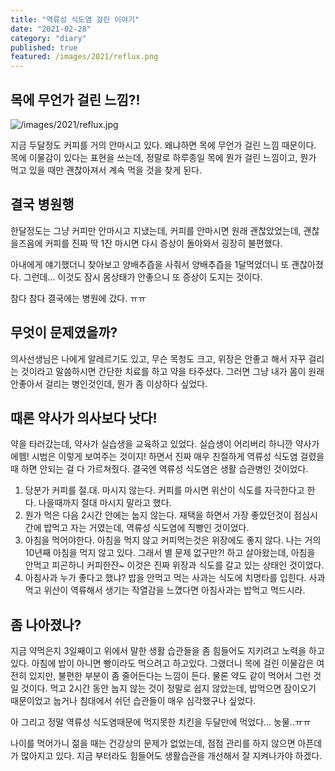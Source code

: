 ```yaml
---
title: "역류성 식도염 걸린 이야기"
date: "2021-02-28"
category: "diary"
published: true
featured: /images/2021/reflux.png
---
```


## 목에 무언가 걸린 느낌?!

![/images/2021/reflux.jpg](/images/2021/reflux.png)

지금 두달정도 커피를 거의 안마시고 있다. 왜냐하면 목에 무언가 걸린 느낌 때문이다. 목에 이물감이 있다는 표현을 쓰는데, 정말로 하루종일 목에 뭔가 걸린 느낌이고, 뭔가 먹고 있을 때만 괜찮아져서 계속 먹을 것을 찾게 된다.

## 결국 병원행

한달정도는 그냥 커피만 안마시고 지냈는데, 커피를 안마시면 원래 괜찮았었는데, 괜찮을즈음에 커피를 진짜 딱 1잔 마시면 다시 증상이 돌아와서 굉장히 불편했다.

아내에게 얘기했더니 찾아보고 양배추즙을 사줘서 양배추즙을 1달먹었더니 또 괜찮아졌다. 그런데... 이것도 잠시 몸상태가 안좋으니 또 증상이 도지는 것이다.

참다 참다 결국에는 병원에 갔다. ㅠㅠ

## 무엇이 문제였을까?

의사선생님은 나에게 알레르기도 있고, 무슨 목청도 크고, 위장은 안좋고 해서 자꾸 걸리는 것이라고 말씀하시면 간단한 치료를 하고 약을 타주셨다. 그러면 그냥 내가 몸이 원래 안좋아서 걸리는 병인것인데, 뭔가 좀 이상하다 싶었다.

## 때론 약사가 의사보다 낫다!

약을 타러갔는데, 약사가 실습생을 교육하고 있었다. 실습생이 어리버리 하니깐 약사가 에헴! 시범은 이렇게 보여주는 것이지! 하면서 진짜 매우 친절하게 역류성 식도염 걸렸을 때 하면 안되는 걸 다 가르쳐줬다. 결국엔 역류성 식도염은 생활 습관병인 것이었다.

1. 당분가 커피를 절.대. 마시지 않는다. 커피를 마시면 위산이 식도를 자극한다고 한다. 나을때까지 절대 마시지 말라고 했다.
2. 뭔가 먹은 다음 2시간 안에는 눕지 않는다. 재택을 하면서 가장 좋았던것이 점심시간에 밥먹고 자는 거였는데, 역류성 식도염에 직빵인 것이었다.
3. 아침을 먹어야한다. 아침을 먹지 않고 커피먹는것은 위장에도 좋지 않다. 나는 거의 10년째 아침을 먹지 않고 있다. 그래서 별 문제 없구만?! 하고 살아왔는데, 아침을 안먹고 피곤하니 커피한잔~ 이것은 진짜 위장과 식도를 갈고 있는 상태인 것이었다.
4. 아침사과 누가 좋다고 했냐? 밥을 안먹고 먹는 사과는 식도에 치명타를 입힌다. 사과 먹고 위산이 역류해서 생기는 작열감을 느꼈다면 아침사과는 밥먹고 먹드시라.

## 좀 나아졌나?

지금 약먹은지 3일째이고 위에서 말한 생활 습관들을 좀 힘들어도 지키려고 노력을 하고 있다. 아침에 밥이 아니면 빵이라도 먹으려고 하고있다. 그랬더니 목에 걸린 이물감은 여전히 있지만, 불편한 부분이 좀 줄어든다는 느낌이 든다. 물론 약도 같이 먹어서 그런 것일 것이다. 먹고 2시간 동안 눕지 않는 것이 정말로 쉽지 않았는데, 밥먹으면 잠이오기 때문이었고 눕거나 침대에서 쉬던 습관들이 매우 심각했구나 싶었다.

아 그리고 정말 역류성 식도염때문에 먹지못한 치킨을 두달만에 먹었다... 눙물..ㅠㅠ

나이를 먹어가니 젊을 때는 건강상의 문제가 없었는데, 점점 관리를 하지 않으면 아픈데가 많아지고 있다. 지금 부터라도 힘들어도 생활습관을 개선해서 잘 지켜나가야 하겠다.
